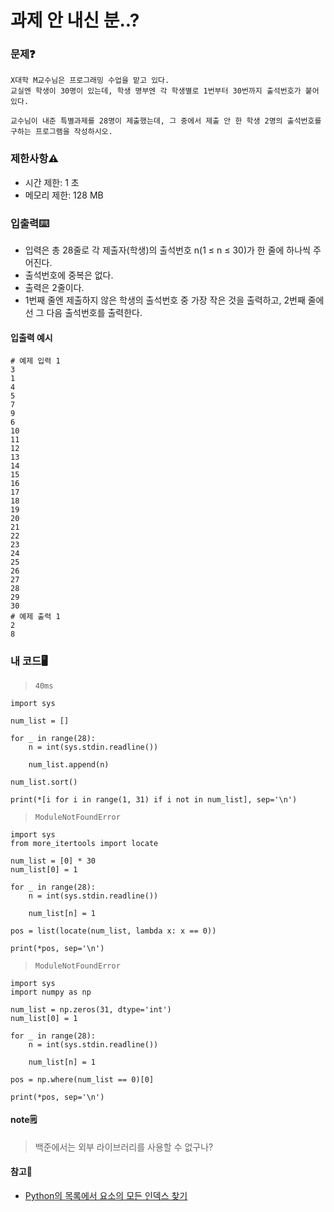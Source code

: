 # 과제 안 내신 분..?

### 문제❓
```
X대학 M교수님은 프로그래밍 수업을 맡고 있다. 
교실엔 학생이 30명이 있는데, 학생 명부엔 각 학생별로 1번부터 30번까지 출석번호가 붙어 있다.

교수님이 내준 특별과제를 28명이 제출했는데, 그 중에서 제출 안 한 학생 2명의 출석번호를 구하는 프로그램을 작성하시오.
```

### 제한사항⚠️
* 시간 제한: 1 초
* 메모리 제한: 128 MB

### 입출력⌨️
* 입력은 총 28줄로 각 제출자(학생)의 출석번호 n(1 ≤ n ≤ 30)가 한 줄에 하나씩 주어진다.
* 출석번호에 중복은 없다.
* 출력은 2줄이다.
* 1번째 줄엔 제출하지 않은 학생의 출석번호 중 가장 작은 것을 출력하고, 2번째 줄에선 그 다음 출석번호를 출력한다.

#### 입출력 예시
```
# 예제 입력 1 
3
1
4
5
7
9
6
10
11
12
13
14
15
16
17
18
19
20
21
22
23
24
25
26
27
28
29
30
# 예제 출력 1 
2
8
```

### 내 코드🖥️
> `40ms`
```
import sys

num_list = []

for _ in range(28):
    n = int(sys.stdin.readline())
    
    num_list.append(n)

num_list.sort()

print(*[i for i in range(1, 31) if i not in num_list], sep='\n')
```

> `ModuleNotFoundError`
```
import sys
from more_itertools import locate

num_list = [0] * 30
num_list[0] = 1

for _ in range(28):
    n = int(sys.stdin.readline())
    
    num_list[n] = 1
    
pos = list(locate(num_list, lambda x: x == 0))

print(*pos, sep='\n')
```

> `ModuleNotFoundError`
```
import sys
import numpy as np

num_list = np.zeros(31, dtype='int')
num_list[0] = 1

for _ in range(28):
    n = int(sys.stdin.readline())
    
    num_list[n] = 1
    
pos = np.where(num_list == 0)[0]

print(*pos, sep='\n')
```

#### note🗒️
> 백준에서는 외부 라이브러리를 사용할 수 없구나?

#### 참고🔗 
- [Python의 목록에서 요소의 모든 인덱스 찾기](https://www.delftstack.com/ko/howto/python/find-all-indices-of-element-in-list-python/)
